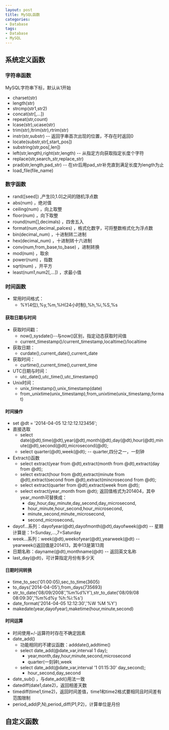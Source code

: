 ```yaml
---
layout: post
title: MySQL函数
categories:
- Database
tags:
- Database
- MySQL
---
```


## 系统定义函数
### 字符串函数
MySQL字符串下标，默认从1开始

- charset(str)
- length(str)
- strcmp(str1,str2)
- concat(str[,...])
- repeat(str,count)
- lcase(str),ucase(str)
- trim(str),ltrim(str),rtrim(str)
- instr(str,substr) -- 返回字串首次出现的位置，不存在时返回0
- locate(substr,str[,start_pos])
- substring(str,pos[,len])
- left(str,length),right(str,length) -- 从指定方向获取指定长度个字符
- replace(str,search_str,replace_str)
- prad(str,length,pad_str) -- 在str后用pad_str补充直到满足长度为length为止
- load_file(file_name)

### 数字函数
- rand([seed]) ,产生[0,1.0]之间的随机浮点数
- abs(num) ，绝对值
- ceiling(num) ，向上取整
- floor(num) ，向下取整
- round(num[],decimals) ，四舍五入
- format(num,decimal_palces) ，格式化数字，可将整数格式化为浮点数
- bin(decimal_num) ，十进制转二进制
- hex(decimal_num) ，十进制转十六进制
- conv(num,from_base,to_base) ，进制转换
- mod(num) ，取余
- power(num) ，指数
- sqrt(num) ，开平方
- least(num1,num2[,...]) ，求最小值

### 时间函数
- 常用时间格式：
	- %Y(4位),%y,%m,%H(24小时制),%h,%i,%S,%s
#### 获取日期与时间
- 获取时间戳：
	- now(),sysdate()--与now()区别，指定动态获取时间值
	- current_timestamp()/current_timestamp,localtime()/localtime
- 获取日期：
	- curdate(),current_date(),current_date
- 获取时间：
	- curtime(),current_time(),current_time
- UTC日期与时间：
	- utc_date(),utc_time(),utc_timestamp()
- Unix时间：
	- unix_timestamp(),unix_timestamp(date)
	- from_unixtime(unix_timestamp),from_unixtime(unix_timestamp,format)

#### 时间操作
- set @dt = '2014-04-05 12:12:12.123456';
- 直接选取  
	- select date(@dt),time(@dt),year(@dt),month(@dt),day(@dt),hour(@dt),minute(@dt),second(@dt),microsecond(@dt);  
	- select quarter(@dt),week(@dt); -- quarter,四分之一，一刻钟
- Extract()函数
	- select extract(year from @dt),extract(month from @dt),extract(day from @dt);
	- select extract(hour from @dt),extract(minute from @dt),extract(second from @dt),extract(mincrosecond from @dt);  
	- select extract(quarter from @dt),extract(week from @dt);  
	- select extract(year_month from @dt); 返回值格式为201404，其中year_month可替换成：  
		- day_hour,day_minute,day_second,day_microsecond,  
		- hour_minute,hour_second,hour_microsecond,  
		- minute_second,minute_microsecond,  
		- second_microsecond。
- dayof...系列：dayofyear(@dt),dayofmonth(@dt),dayofweek(@dt) -- 星期计算是：1=Sunday,...,7=Saturday
- week...系列：week(@dt),weekofyear(@dt),yearweek(@dt) -- yearweek()返回值是201413，其中13是第13周
- 日期名称：dayname(@dt),monthname(@dt) -- 返回英文名称
- last_day(@dt)，可计算指定月份有多少天

#### 日期时间转换
- time_to_sec('01:00:05),sec_to_time(3605)
- to_days('2014-04-05'),from_days(735693)
- str_to_date('08/09/2008','%m%d%Y'),str_to_date('08/09/08 08:09:30','%m%d%y %h:%i:%s')
- date_format('2014-04-05 12:12:30','%W %M %Y')
- makedate(year,dayofyear),maketime(hour,minute,second)

#### 时间运算
- 时间使用+/-运算符时存在不确定因素
- date_add()
	- 功能相同的不建议函数：adddate(),addtime()
	- select date_add(@date_var,interval 1 day);
		- year,month,day,hour,minute,second,microsecond
		- quarter(一刻钟),week
	- select date_add(@date_var,interval '1 01:15:30' day_second);
		- hour_second,day_second
- date_sub() ，与date_add()用法一致
- datediff(date1,date2)，返回相差天数
- timediff(time1,time2)，返回时间差值，time1和time2格式要相同且时间差有范围限制
- period_add(P,N),period_diff(P1,P2)，计算单位是月份

## 自定义函数

